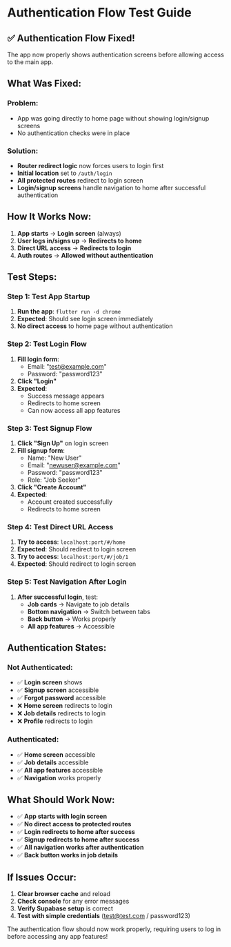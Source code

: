 # Authentication Flow Test Guide

## **✅ Authentication Flow Fixed!**

The app now properly shows authentication screens before allowing access to the main app.

## **What Was Fixed:**

### **Problem:**
- App was going directly to home page without showing login/signup screens
- No authentication checks were in place

### **Solution:**
- **Router redirect logic** now forces users to login first
- **Initial location** set to `/auth/login`
- **All protected routes** redirect to login screen
- **Login/signup screens** handle navigation to home after successful authentication

## **How It Works Now:**

1. **App starts** → **Login screen** (always)
2. **User logs in/signs up** → **Redirects to home**
3. **Direct URL access** → **Redirects to login**
4. **Auth routes** → **Allowed without authentication**

## **Test Steps:**

### **Step 1: Test App Startup**
1. **Run the app**: `flutter run -d chrome`
2. **Expected**: Should see login screen immediately
3. **No direct access** to home page without authentication

### **Step 2: Test Login Flow**
1. **Fill login form**:
   - Email: "test@example.com"
   - Password: "password123"
2. **Click "Login"**
3. **Expected**: 
   - Success message appears
   - Redirects to home screen
   - Can now access all app features

### **Step 3: Test Signup Flow**
1. **Click "Sign Up"** on login screen
2. **Fill signup form**:
   - Name: "New User"
   - Email: "newuser@example.com"
   - Password: "password123"
   - Role: "Job Seeker"
3. **Click "Create Account"**
4. **Expected**:
   - Account created successfully
   - Redirects to home screen

### **Step 4: Test Direct URL Access**
1. **Try to access**: `localhost:port/#/home`
2. **Expected**: Should redirect to login screen
3. **Try to access**: `localhost:port/#/job/1`
4. **Expected**: Should redirect to login screen

### **Step 5: Test Navigation After Login**
1. **After successful login**, test:
   - **Job cards** → Navigate to job details
   - **Bottom navigation** → Switch between tabs
   - **Back button** → Works properly
   - **All app features** → Accessible

## **Authentication States:**

### **Not Authenticated:**
- ✅ **Login screen** shows
- ✅ **Signup screen** accessible
- ✅ **Forgot password** accessible
- ❌ **Home screen** redirects to login
- ❌ **Job details** redirects to login
- ❌ **Profile** redirects to login

### **Authenticated:**
- ✅ **Home screen** accessible
- ✅ **Job details** accessible
- ✅ **All app features** accessible
- ✅ **Navigation** works properly

## **What Should Work Now:**

- ✅ **App starts with login screen**
- ✅ **No direct access to protected routes**
- ✅ **Login redirects to home after success**
- ✅ **Signup redirects to home after success**
- ✅ **All navigation works after authentication**
- ✅ **Back button works in job details**

## **If Issues Occur:**

1. **Clear browser cache** and reload
2. **Check console** for any error messages
3. **Verify Supabase setup** is correct
4. **Test with simple credentials** (test@test.com / password123)

The authentication flow should now work properly, requiring users to log in before accessing any app features!
